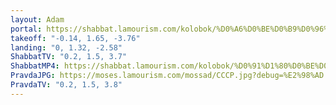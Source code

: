 ```yaml
---
layout: Adam
portal: https://shabbat.lamourism.com/kolobok/%D0%A6%D0%BE%D0%B9%D0%96%D0%AB%D0%92/%D0%9F%D1%83%D1%82%D0%B8%D0%BD%D0%92%D0%9E%D0%A0/scene.gltf
takeoff: "-0.14, 1.65, -3.76"
landing: "0, 1.32, -2.58"
ShabbatTV: "0.2, 1.5, 3.7"
ShabbatMP4: https://shabbat.lamourism.com/kolobok/%D0%91%D1%80%D0%BE%D0%B4%D1%8F%D0%B3%D0%B0.mp4
PravdaJPG: https://moses.lamourism.com/mossad/CCCP.jpg?debug=%E2%98%AD
PravdaTV: "0.2, 1.5, 3.8"
---
```

